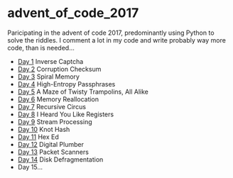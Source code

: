 # advent_of_code_2017
Paricipating in the advent of code 2017, predominantly using Python to solve the riddles.
I comment a lot in my code and write probably way more code, than is needed...

+ [Day 1](https://github.com/basti42/advent_of_code_2017/blob/master/day1/) Inverse Captcha
+ [Day 2](https://github.com/basti42/advent_of_code_2017/blob/master/day2/) Corruption Checksum
+ [Day 3](https://github.com/basti42/advent_of_code_2017/blob/master/day3/) Spiral Memory
+ [Day 4](https://github.com/basti42/advent_of_code_2017/blob/master/day4/) High-Entropy Passphrases
+ [Day 5](https://github.com/basti42/advent_of_code_2017/blob/master/day5/) A Maze of Twisty Trampolins, All Alike
+ [Day 6](https://github.com/basti42/advent_of_code_2017/blob/master/day6/) Memory Reallocation
+ [Day 7](https://github.com/basti42/advent_of_code_2017/blob/master/day7/) Recursive Circus
+ [Day 8](https://github.com/basti42/advent_of_code_2017/blob/master/day8/) I Heard You Like Registers
+ [Day 9](https://github.com/basti42/advent_of_code_2017/blob/master/day9/) Stream Processing
+ [Day 10](https://github.com/basti42/advent_of_code_2017/blob/master/day10/) Knot Hash
+ [Day 11](https://github.com/basti42/advent_of_code_2017/blob/master/day11/) Hex Ed
+ [Day 12](https://github.com/basti42/advent_of_code_2017/blob/master/day12/) Digital Plumber
+ [Day 13](https://github.com/basti42/advent_of_code_2017/blob/master/day13/) Packet Scanners
+ [Day 14](https://github.com/basti42/advent_of_code_2017/blob/master/day14/) Disk Defragmentation
+ Day 15...

